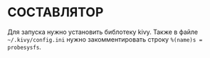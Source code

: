 # СОСТАВЛЯТОР


Для запуска нужно установить библотеку kivy. Также в файле ```~/.kivy/config.ini``` нужно закомментировать строку ```%(name)s = probesysfs```.
